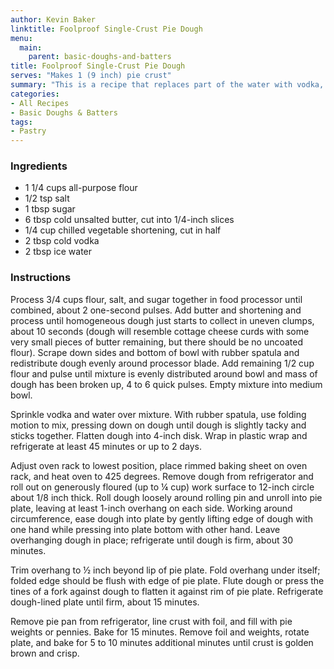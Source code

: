 ```yaml
---
author: Kevin Baker
linktitle: Foolproof Single-Crust Pie Dough
menu:
  main:
    parent: basic-doughs-and-batters
title: Foolproof Single-Crust Pie Dough
serves: "Makes 1 (9 inch) pie crust"
summary: "This is a recipe that replaces part of the water with vodka, so that less gluten is activated."
categories:
- All Recipes
- Basic Doughs & Batters
tags:
- Pastry
--- 
```

### Ingredients

<div class="ingredient-list">

* 1 1/4 cups all-purpose flour
* 1/2 tsp salt
* 1 tbsp sugar
* 6 tbsp cold unsalted butter, cut into 1/4-inch slices
* 1/4 cup chilled vegetable shortening, cut in half
* 2 tbsp cold vodka
* 2 tbsp ice water

</div>

### Instructions

Process 3/4 cups flour, salt, and sugar together in food processor until combined, about 2 one-second pulses. Add butter and shortening and process until homogeneous dough just starts to collect in uneven clumps, about 10 seconds (dough will resemble cottage cheese curds with some very small pieces of butter remaining, but there should be no uncoated flour). Scrape down sides and bottom of bowl with rubber spatula and redistribute dough evenly around processor blade. Add remaining 1/2 cup flour and pulse until mixture is evenly distributed around bowl and mass of dough has been broken up, 4 to 6 quick pulses. Empty mixture into medium bowl.

Sprinkle vodka and water over mixture. With rubber spatula, use folding motion to mix, pressing down on dough until dough is slightly tacky and sticks together. Flatten dough into 4-inch disk. Wrap in plastic wrap and refrigerate at least 45 minutes or up to 2 days.

Adjust oven rack to lowest position, place rimmed baking sheet on oven rack, and heat oven to 425 degrees. Remove dough from refrigerator and roll out on generously floured (up to ¼ cup) work surface to 12-inch circle about 1/8 inch thick. Roll dough loosely around rolling pin and unroll into pie plate, leaving at least 1-inch overhang on each side. Working around circumference, ease dough into plate by gently lifting edge of dough with one hand while pressing into plate bottom with other hand. Leave overhanging dough in place; refrigerate until dough is firm, about 30 minutes.

Trim overhang to ½ inch beyond lip of pie plate. Fold overhang under itself; folded edge should be flush with edge of pie plate. Flute dough or press the tines of a fork against dough to flatten it against rim of pie plate. Refrigerate dough-lined plate until firm, about 15 minutes.

Remove pie pan from refrigerator, line crust with foil, and fill with pie weights or pennies. Bake for 15 minutes. Remove foil and weights, rotate plate, and bake for 5 to 10 minutes additional minutes until crust is golden brown and crisp.